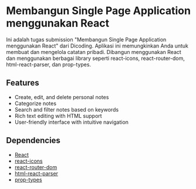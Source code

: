 # Membangun Single Page Application menggunakan React

Ini adalah tugas submission "Membangun Single Page Application menggunakan React" dari Dicoding. Aplikasi ini memungkinkan Anda untuk membuat dan mengelola catatan pribadi. Dibangun menggunakan React dan menggunakan berbagai library seperti react-icons, react-router-dom, html-react-parser, dan prop-types.

## Features

- Create, edit, and delete personal notes
- Categorize notes
- Search and filter notes based on keywords
- Rich text editing with HTML support
- User-friendly interface with intuitive navigation

## Dependencies

- [React](https://reactjs.org/)
- [react-icons](https://react-icons.github.io/react-icons/)
- [react-router-dom](https://reactrouter.com/web/guides/quick-start)
- [html-react-parser](https://www.npmjs.com/package/html-react-parser)
- [prop-types](https://www.npmjs.com/package/prop-types)